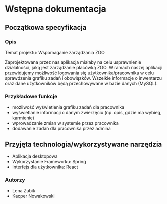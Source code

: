 # Wstępna dokumentacja
## Początkowa specyfikacja
### Opis 
Temat projektu: Wspomaganie zarządzania ZOO

Zaprojektowana przez nas aplikacja miałaby na celu usprawnienie działalności, jaką jest zarządzanie placówką ZOO. W ramach naszej aplikacji     przewidujemy możliwość logowania się użytkownika/pracownika w celu sprawdzenia grafiku zadań i obowiązków. Wszelkie informacje o inwentarzu oraz dane użytkowników będą przechowywane w bazie danych (MySQL).
### Przykładowe funkcje
- możliwość wyświetlenia grafiku zadań dla pracownika
- wyświetlanie informacji o danym zwierzęciu (np. opis, gdzie ma wybieg, karmienie)
- wprowadzanie zmian w systemie przez pracownika
- dodawanie zadań dla pracownika przez admina
## Przyjęta technologia/wykorzystywane narzędzia
- Aplikacja desktopowa
- Wykorzystanie Frameworku: Spring
- Interfejs dla użytkownika: React
### Autorzy
- Lena Zubik
- Kacper Nowakowski 

